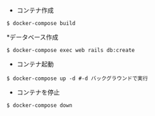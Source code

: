 * コンテナ作成
```console
$ docker-compose build
```

*データベース作成
```
$ docker-compose exec web rails db:create
```

* コンテナ起動
```console
$ docker-compose up -d #-d バックグラウンドで実行
```

* コンテナを停止
```console
$ docker-compose down
```
